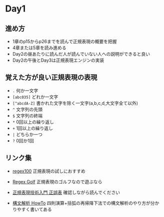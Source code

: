 # Day1

## 進め方

- 1章のp15からp26までを読んで正規表現の概要を把握
- 4章または5章を読み進める
- Day2の昼あたりに読んだ人が読んでいない人への説明ができると良い
- Day2の午後とDay3は正規表現エンジンの実装


## 覚えた方が良い正規表現の表現
- `.` 何か一文字
- `[abc035]` どれか一文字
- `[^abcdA-Z]` 書かれた文字を除く一文字(a,b,c,d,大文字全て以外)
- `^` 文字列の先頭
- `$` 文字列の終端
- `*` 0回以上の繰り返し 
- `+` 1回以上の繰り返し
- `|` どちらか一つ
- `?` 0回か1回

## リンク集
- [regex100](https://regex101.com)
正規表現の試しにおすすめ

- [Regex Golf](https://alf.nu/RegexGolf)
正規表現のゴルフなので遊ぶなら

- [正規表現技術入門 正誤表](http://gihyo.jp/book/2015/978-4-7741-7270-5/support)
確認しながら読んでください

- [構文解析 HowTo](https://gist.github.com/draftcode/1357281)
四則演算+括弧の再帰降下法での構文解析のやり方が分かりやすく書いてある
